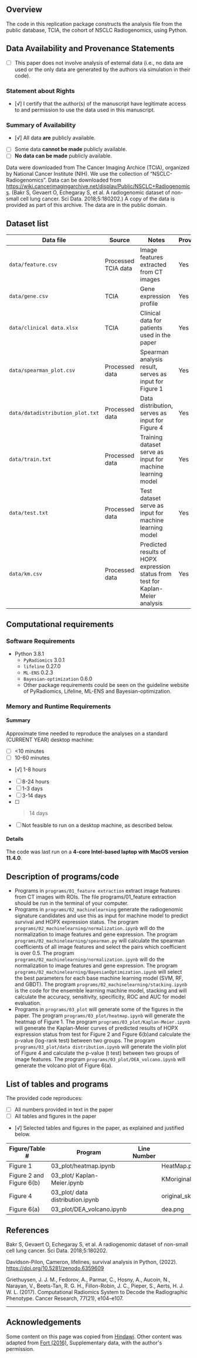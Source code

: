 Overview
--------

The code in this replication package constructs the analysis file from the public database, TCIA, the cohort of NSCLC Radiogenomics, using Python.

Data Availability and Provenance Statements
----------------------------

- [ ] This paper does not involve analysis of external data (i.e., no data are used or the only data are generated by the authors via simulation in their code).


### Statement about Rights

- [√] I certify that the author(s) of the manuscript have legitimate access to and permission to use the data used in this manuscript. 


### Summary of Availability

- [√] All data **are** publicly available.
- [ ] Some data **cannot be made** publicly available.
- [ ] **No data can be made** publicly available.

Data were downloaded from The Cancer Imaging Archice (TCIA), organized by National Cancer Institute (NIH). We use the collection of “NSCLC-Radiogenomics”. Data can be downloaded from https://wiki.cancerimagingarchive.net/display/Public/NSCLC+Radiogenomics. (Bakr S, Gevaert O, Echegaray S, et al. A radiogenomic dataset of non-small cell lung cancer. Sci Data. 2018;5:180202.)
A copy of the data is provided as part of this archive. The data are in the public domain.


Dataset list
------------

| Data file | Source | Notes    |Provided |
|-----------|--------|----------|---------|
| `data/feature.csv` | Processed TCIA data | Image features extracted from CT images | Yes |
| `data/gene.csv` | TCIA | Gene expression profile | Yes |
| `data/clinical data.xlsx`| TCIA | Clinical data for patients used in the paper | Yes |
| `data/spearman_plot.csv`| Processed data | Spearman analysis result, serves as input for Figure 1 | Yes |
| `data/datadistribution_plot.txt`| Processed data | Data distribution, serves as input for Figure 4 | Yes |
| `data/train.txt`| Processed data | Training dataset serve as input for machine learning model | Yes |
| `data/test.txt`| Processed data | Test dataset serve as input for machine learning model | Yes |
| `data/km.csv`| Processed data | Predicted results of HOPX expression status from test for Kaplan-Meier analysis | Yes |



Computational requirements
---------------------------

### Software Requirements
- Python 3.8.1
  - `PyRadiomics` 3.0.1
  - `lifeline` 0.27.0
  - `ML-ENS` 0.2.3
  - `Bayesian-optimization` 0.6.0
  - Other package requirements could be seen on the guideline website of PyRadiomics, Lifeline, ML-ENS and Bayesian-optimization.


### Memory and Runtime Requirements

#### Summary

Approximate time needed to reproduce the analyses on a standard (CURRENT YEAR) desktop machine:

- [ ] <10 minutes
- [ ] 10-60 minutes
- [√] 1-8 hours
- [ ] 8-24 hours
- [ ] 1-3 days
- [ ] 3-14 days
- [ ] > 14 days
- [ ] Not feasible to run on a desktop machine, as described below.

#### Details

The code was last run on a **4-core Intel-based laptop with MacOS version 11.4.0**. 

Description of programs/code
----------------------------

- Programs in `programs/01_feature extraction` extract image features from CT images with ROIs. The file programs/01_feature extraction should be run in the terminal of your computer.
- Programs in `programs/02_machinelearning` generate the radiogenomic signature candidates and use this as input for machine model to predict survival and HOPX expression status. The program `programs/02_machinelearning/normalization.ipynb` will do the normalization to image features and gene expression. The program `programs/02_machinelearning/spearman.py` will calculate the spearman coefficients of all image features and select the pairs which coefficient is over 0.5. The program `programs/02_machinelearning/normalization.ipynb` will do the normalization to image features and gene expression. The program `programs/02_machinelearning/BayesianOptimization.ipynb` will select the best parameters for each base machine learning model (SVM, RF, and GBDT). The program `programs/02_machinelearning/stacking.ipynb` is the code for the ensemble learning machine model, stacking and will calculate the accuracy, sensitivity, specificity, ROC and AUC for model evaluation. 
- Programs in `programs/03_plot` will generate some of the figures in the paper. The program `programs/03_plot/heatmap.ipynb` will generate the heatmap of Figure 1. The program `programs/03_plot/Kaplan-Meier.ipynb` will generate the Kaplan-Meier curves of predicted results of HOPX expression status from test for Figure 2 and Figure 6(b)and calculate the p-value (log-rank test) between two groups. The program `programs/03_plot/data distribution.ipynb` will generate the violin plot of Figure 4 and calculate the p-value (t test) between two groups of image features. The program `programs/03_plot/DEA_volcano.ipynb` will generate the volcano plot of Figure 6(a).


List of tables and programs
---------------------------

The provided code reproduces:

- [ ] All numbers provided in text in the paper
- [ ] All tables and figures in the paper
- [√] Selected tables and figures in the paper, as explained and justified below.


| Figure/Table #    | Program                  | Line Number | Output file                      | Note                            |
|-------------------|--------------------------|-------------|----------------------------------|---------------------------------|
| Figure 1           | 03_plot/heatmap.ipynb    |             | HeatMap.png                 ||
| Figure 2 and Figure 6(b)           | 03_plot/ Kaplan-Meier.ipynb|           | KMoriginal.png,KM2.png,KM3.png,KM4.png,KM8.png||
| Figure 4           | 03_plot/ data distribution.ipynb |          | original_ske_violin 2.png, wavelet_root_violin 2.png  ||
| Figure 6(a)          | 03_plot/DEA_volcano.ipynb           |             | dea.png                |           |


## References

Bakr S, Gevaert O, Echegaray S, et al. A radiogenomic dataset of non-small cell lung cancer. Sci Data. 2018;5:180202.

Davidson-Pilon, Cameron, lifelines, survival analysis in Python, (2022). https://doi.org/10.5281/zenodo.6359609

Griethuysen, J. J. M., Fedorov, A., Parmar, C., Hosny, A., Aucoin, N., Narayan, V., Beets-Tan, R. G. H., Fillon-Robin, J. C., Pieper, S., Aerts, H. J. W. L. (2017). Computational Radiomics System to Decode the Radiographic Phenotype. Cancer Research, 77(21), e104–e107. 

---

## Acknowledgements

Some content on this page was copied from [Hindawi](https://www.hindawi.com/research.data/#statement.templates). Other content was adapted  from [Fort (2016)](https://doi.org/10.1093/restud/rdw057), Supplementary data, with the author's permission.
